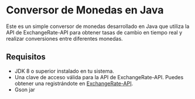 # Conversor de Monedas en Java

Este es un simple conversor de monedas desarrollado en Java que utiliza la API de ExchangeRate-API para obtener tasas de cambio en tiempo real y realizar conversiones entre diferentes monedas.

## Requisitos

- JDK 8 o superior instalado en tu sistema.
- Una clave de acceso válida para la API de ExchangeRate-API. Puedes obtener una registrándote en [ExchangeRate-API](https://www.exchangerate-api.com/).
- Gson jar

